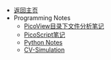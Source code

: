 <!-- programming/_sidebar.md -->

- [返回主页](/)
- Programming Notes
  - [PicoView目录下文件分析笔记](programming/picviewAnalysis.md)
  - [PicoScript笔记](programming/picoScriptNotes.md)
  - [Python Notes](programming/PyNotes.md)
  - [CV-Simulation](programming/cv_simulation.md)

